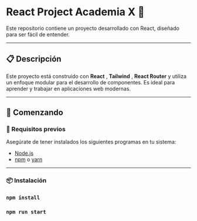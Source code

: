 # React Project Academia X 🚀

Este repositorio contiene un proyecto desarrollado con React, diseñado para ser fácil de entender.

---

## 📋 Descripción

Este proyecto está construido con **React** , **Tailwind** , **React Router** y utiliza un enfoque modular para el desarrollo de componentes. Es ideal para aprender y trabajar en aplicaciones web modernas.

---

## 🚀 Comenzando

### 🔧 Requisitos previos
Asegúrate de tener instalados los siguientes programas en tu sistema:

- [Node.js](https://nodejs.org/)
- [npm](https://www.npmjs.com/) o [yarn](https://yarnpkg.com/)

---

### 📦 Instalación

### `npm install`

### `npm run start`